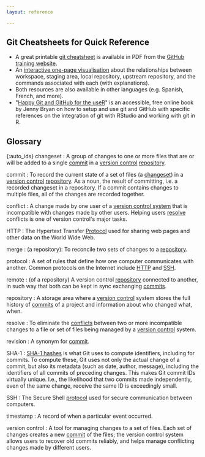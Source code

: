```yaml
---
layout: reference

---
```


## Git Cheatsheets for Quick Reference

* A great printable
  [git cheatsheet](https://services.github.com/on-demand/downloads/github-git-cheat-sheet.pdf)
  is available in PDF from the [GitHub training website](https://services.github.com/resources/).
* An [interactive one-page visualisation](http://ndpsoftware.com/git-cheatsheet.html) about the
  relationships between workspace, staging area, local repository, upstream repository, and the
  commands associated with each (with explanations).
* Both resources are also available in other languages (e.g. Spanish, French, and more).
* "[Happy Git and GitHub for the useR](http://happygitwithr.com)" is an accessible, free online book
  by Jenny Bryan on how to setup and use git and GitHub with specific references on the integration
  of git with RStudio and working with git in R.

## Glossary

{:auto_ids}
changeset
: A group of changes to one or more files that are or will be added to a single [commit](#commit) in
    a [version control](#version-control) [repository](#repository).

commit
: To record the current state of a set of files (a [changeset](#changeset)) in a
    [version control](#version-control) [repository](#repository). As a noun, the result of
    committing, i.e. a recorded changeset in a repository. If a commit contains changes to multiple
    files, all of the changes are recorded together.

conflict
: A change made by one user of a [version control system](#version-control) that is incompatible
    with changes made by other users. Helping users [resolve](#resolve) conflicts is one of version
    control's major tasks.

HTTP
: The Hypertext Transfer [Protocol](#protocol) used for sharing web pages and other data on the
    World Wide Web.

merge
: (a repository): To reconcile two sets of changes to a [repository](#repository).

protocol
: A set of rules that define how one computer communicates with another. Common protocols on the
    Internet include [HTTP](#http) and [SSH](#ssh).

remote
: (of a repository) A version control [repository](#repository) connected to another, in such way
    that both can be kept in sync exchanging [commits](#commit).

repository
: A storage area where a [version control](#version-control) system stores the full history of
    [commits](#commit) of a project and information about who changed what, when.

resolve
: To eliminate the [conflicts](#conflict) between two or more incompatible changes to a file or set
    of files being managed by a [version control](#version-control) system.

revision
:   A synonym for [commit](#commit).

SHA-1
: [SHA-1 hashes](https://en.wikipedia.org/wiki/SHA-1) is what Git uses to compute identifiers,
    including for commits. To compute these, Git uses not only the actual change of a commit, but
    also its metadata (such as date, author, message), including the identifiers of all commits of
    preceding changes. This makes Git commit IDs virtually unique. I.e., the likelihood that two
    commits made independently, even of the same change, receive the same ID is exceedingly small.

SSH
: The Secure Shell [protocol](#protocol) used for secure communication between computers.

timestamp
:   A record of when a particular event occurred.

version control
: A tool for managing changes to a set of files. Each set of changes creates a new [commit](#commit)
    of the files; the version control system allows users to recover old commits reliably, and helps
    manage conflicting changes made by different users.
